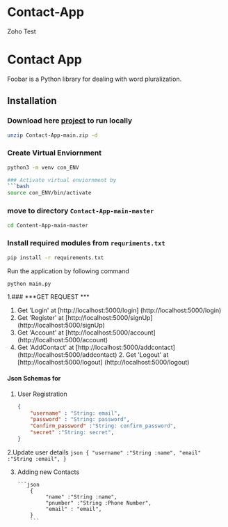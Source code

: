# Contact-App
Zoho Test


# Contact App

Foobar is a Python library for dealing with word pluralization.

## Installation

### Download here [project](https://github.com/Madishetty-Neeraj/Contact-App/archive/refs/heads/main.zip) to run locally

```bash
unzip Contact-App-main.zip -d
```
### Create Virtual Enviornment
```bash
python3 -m venv con_ENV

### Activate virtual enviornment by
```bash
source con_ENV/bin/activate
```

### move to directory `Contact-App-main-master`
```bash
cd Content-App-main-master
```
### Install required modules from `requriments.txt`

```bash
pip install -r requirements.txt
```

Run the application by following command
```bash
python main.py
```
1.### ***GET REQUEST ***
  1. Get 'Login' at
[http://localhost:5000/login]
(http://localhost:5000/login)
  2. Get 'Register' at
 [http://localhost:5000/signUp]
 (http://localhost:5000/signUp)
   2. Get 'Account' at
 [http://localhost:5000/account]
 (http://localhost:5000/account)
   2. Get 'AddContact' at
[http://localhost:5000/addcontact] (http://localhost:5000/addcontact)
    2. Get 'Logout' at
 [http://localhost:5000/logout]
 (http://localhost:5000/logout)

#### Json Schemas for
1.  User Registration

       ```json
       {
           "username" : "String: email",
           "password" : "String: password",
           "Confirm_password" :"String: confirm_password",
           "secret" :"String: secret",
       }
      ```

2.Update user details
       ```json
       {
           "username" :"String :name",
           "email" :"String :email",
       }
       ```

3.  Adding new Contacts

        ```json
            {
                 "name" :"String :name",
                 "pnumber" :"String :Phone Number",
                 "email" : "email",
            }
            ```
    
